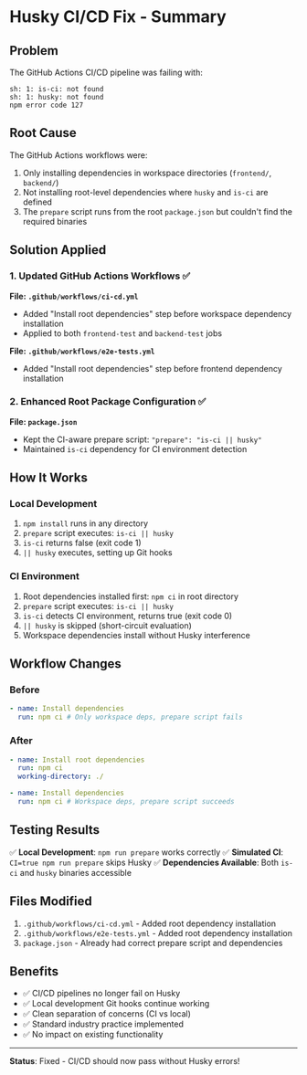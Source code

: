 # Husky CI/CD Fix - Summary

## Problem

The GitHub Actions CI/CD pipeline was failing with:

```
sh: 1: is-ci: not found
sh: 1: husky: not found
npm error code 127
```

## Root Cause

The GitHub Actions workflows were:

1. Only installing dependencies in workspace directories (`frontend/`, `backend/`)
2. Not installing root-level dependencies where `husky` and `is-ci` are defined
3. The `prepare` script runs from the root `package.json` but couldn't find the required binaries

## Solution Applied

### 1. Updated GitHub Actions Workflows ✅

**File: `.github/workflows/ci-cd.yml`**

- Added "Install root dependencies" step before workspace dependency installation
- Applied to both `frontend-test` and `backend-test` jobs

**File: `.github/workflows/e2e-tests.yml`**

- Added "Install root dependencies" step before frontend dependency installation

### 2. Enhanced Root Package Configuration ✅

**File: `package.json`**

- Kept the CI-aware prepare script: `"prepare": "is-ci || husky"`
- Maintained `is-ci` dependency for CI environment detection

## How It Works

### Local Development

1. `npm install` runs in any directory
2. `prepare` script executes: `is-ci || husky`
3. `is-ci` returns false (exit code 1)
4. `|| husky` executes, setting up Git hooks

### CI Environment

1. Root dependencies installed first: `npm ci` in root directory
2. `prepare` script executes: `is-ci || husky`
3. `is-ci` detects CI environment, returns true (exit code 0)
4. `|| husky` is skipped (short-circuit evaluation)
5. Workspace dependencies install without Husky interference

## Workflow Changes

### Before

```yaml
- name: Install dependencies
  run: npm ci # Only workspace deps, prepare script fails
```

### After

```yaml
- name: Install root dependencies
  run: npm ci
  working-directory: ./

- name: Install dependencies
  run: npm ci # Workspace deps, prepare script succeeds
```

## Testing Results

✅ **Local Development**: `npm run prepare` works correctly ✅ **Simulated CI**:
`CI=true npm run prepare` skips Husky ✅ **Dependencies Available**: Both `is-ci` and `husky`
binaries accessible

## Files Modified

1. `.github/workflows/ci-cd.yml` - Added root dependency installation
2. `.github/workflows/e2e-tests.yml` - Added root dependency installation
3. `package.json` - Already had correct prepare script and dependencies

## Benefits

- ✅ CI/CD pipelines no longer fail on Husky
- ✅ Local development Git hooks continue working
- ✅ Clean separation of concerns (CI vs local)
- ✅ Standard industry practice implemented
- ✅ No impact on existing functionality

---

**Status**: Fixed - CI/CD should now pass without Husky errors!
